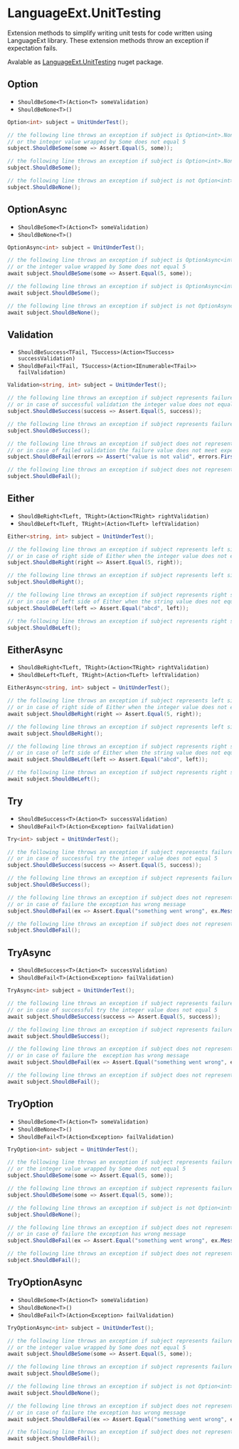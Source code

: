# LanguageExt.UnitTesting
Extension methods to simplify writing unit tests for code written using LanguageExt library. These extension methods throw an exception if expectation fails.

Avalable as [LanguageExt.UnitTesting](https://www.nuget.org/packages/LanguageExt.UnitTesting/ "nuget package url") nuget package.

## Option
* ```ShouldBeSome<T>(Action<T> someValidation)```
* ```ShouldBeNone<T>()```
```C#
Option<int> subject = UnitUnderTest();

// the following line throws an exception if subject is Option<int>.None 
// or the integer value wrapped by Some does not equal 5
subject.ShouldBeSome(some => Assert.Equal(5, some));

// the following line throws an exception if subject is Option<int>.None 
subject.ShouldBeSome();

// the following line throws an exception if subject is not Option<int>.None
subject.ShouldBeNone();
```

## OptionAsync
* ```ShouldBeSome<T>(Action<T> someValidation)```
* ```ShouldBeNone<T>()```
```C#
OptionAsync<int> subject = UnitUnderTest();

// the following line throws an exception if subject is OptionAsync<int>.None 
// or the integer value wrapped by Some does not equal 5
await subject.ShouldBeSome(some => Assert.Equal(5, some));

// the following line throws an exception if subject is OptionAsync<int>.None 
await subject.ShouldBeSome();

// the following line throws an exception if subject is not OptionAsync<int>.None
await subject.ShouldBeNone();
```

## Validation
* ```ShouldBeSuccess<TFail, TSuccess>(Action<TSuccess> successValidation)```
* ```ShouldBeFail<TFail, TSuccess>(Action<IEnumerable<TFail>> failValidation)```
```C#
Validation<string, int> subject = UnitUnderTest();

// the following line throws an exception if subject represents failure
// or in case of successful validation the integer value does not equal 5
subject.ShouldBeSuccess(success => Assert.Equal(5, success));

// the following line throws an exception if subject represents failure
subject.ShouldBeSuccess();

// the following line throws an exception if subject does not represent failed validation
// or in case of failed validation the failure value does not meet expectation
subject.ShouldBeFail(errors => Assert("value is not valid", errors.First()));

// the following line throws an exception if subject does not represent failed validation
subject.ShouldBeFail();
```

## Either
* ```ShouldBeRight<TLeft, TRight>(Action<TRight> rightValidation)```
* ```ShouldBeLeft<TLeft, TRight>(Action<TLeft> leftValidation)```
```C#
Either<string, int> subject = UnitUnderTest();

// the following line throws an exception if subject represents left side of Either
// or in case of right side of Either when the integer value does not equal 5
subject.ShouldBeRight(right => Assert.Equal(5, right));

// the following line throws an exception if subject represents left side of Either
subject.ShouldBeRight();

// the following line throws an exception if subject represents right side of Either
// or in case of left side of Either when the string value does not equal "abcd"
subject.ShouldBeLeft(left => Assert.Equal("abcd", left));

// the following line throws an exception if subject represents right side of Either
subject.ShouldBeLeft();
```


## EitherAsync
* ```ShouldBeRight<TLeft, TRight>(Action<TRight> rightValidation)```
* ```ShouldBeLeft<TLeft, TRight>(Action<TLeft> leftValidation)```
```C#
EitherAsync<string, int> subject = UnitUnderTest();

// the following line throws an exception if subject represents left side of Either
// or in case of right side of Either when the integer value does not equal 5
await subject.ShouldBeRight(right => Assert.Equal(5, right));

// the following line throws an exception if subject represents left side of Either
await subject.ShouldBeRight();

// the following line throws an exception if subject represents right side of Either
// or in case of left side of Either when the string value does not equal "abcd"
await subject.ShouldBeLeft(left => Assert.Equal("abcd", left));

// the following line throws an exception if subject represents right side of Either
await subject.ShouldBeLeft();
```

## Try
* ```ShouldBeSuccess<T>(Action<T> successValidation)```
* ```ShouldBeFail<T>(Action<Exception> failValidation)```
```C#
Try<int> subject = UnitUnderTest();

// the following line throws an exception if subject represents failure
// or in case of successful try the integer value does not equal 5
subject.ShouldBeSuccess(success => Assert.Equal(5, success));

// the following line throws an exception if subject represents failure
subject.ShouldBeSuccess();

// the following line throws an exception if subject does not represent failure
// or in case of failure the exception has wrong message
subject.ShouldBeFail(ex => Assert.Equal("something went wrong", ex.Message));

// the following line throws an exception if subject does not represent failure
subject.ShouldBeFail();
```

## TryAsync
* ```ShouldBeSuccess<T>(Action<T> successValidation)```
* ```ShouldBeFail<T>(Action<Exception> failValidation)```
```C#
TryAsync<int> subject = UnitUnderTest();

// the following line throws an exception if subject represents failure
// or in case of successful try the integer value does not equal 5
await subject.ShouldBeSuccess(success => Assert.Equal(5, success));

// the following line throws an exception if subject represents failure
await subject.ShouldBeSuccess();

// the following line throws an exception if subject does not represent failure
// or in case of failure the  exception has wrong message
await subject.ShouldBeFail(ex => Assert.Equal("something went wrong", ex.Message));

// the following line throws an exception if subject does not represent failure
await subject.ShouldBeFail();
```

## TryOption
* ```ShouldBeSome<T>(Action<T> someValidation)```
* ```ShouldBeNone<T>()```
* ```ShouldBeFail<T>(Action<Exception> failValidation)```
```C#
TryOption<int> subject = UnitUnderTest();

// the following line throws an exception if subject represents failure or Option<T>.None
// or the integer value wrapped by Some does not equal 5
subject.ShouldBeSome(some => Assert.Equal(5, some));

// the following line throws an exception if subject represents failure or Option<T>.None
subject.ShouldBeSome(some => Assert.Equal(5, some));

// the following line throws an exception if subject is not Option<int>.None
subject.ShouldBeNone();

// the following line throws an exception if subject does not represent failure
// or in case of failure the exception has wrong message
subject.ShouldBeFail(ex => Assert.Equal("something went wrong", ex.Message));

// the following line throws an exception if subject does not represent failure
subject.ShouldBeFail();
```

## TryOptionAsync
* ```ShouldBeSome<T>(Action<T> someValidation)```
* ```ShouldBeNone<T>()```
* ```ShouldBeFail<T>(Action<Exception> failValidation)```
```C#
TryOptionAsync<int> subject = UnitUnderTest();

// the following line throws an exception if subject represents failure or Option<T>.None
// or the integer value wrapped by Some does not equal 5
await subject.ShouldBeSome(some => Assert.Equal(5, some));

// the following line throws an exception if subject represents failure or Option<T>.None
await subject.ShouldBeSome();

// the following line throws an exception if subject is not Option<int>.None
await subject.ShouldBeNone();

// the following line throws an exception if subject does not represent failure
// or in case of failure the exception has wrong message
await subject.ShouldBeFail(ex => Assert.Equal("something went wrong", ex.Message));

// the following line throws an exception if subject does not represent failure
await subject.ShouldBeFail();
```
